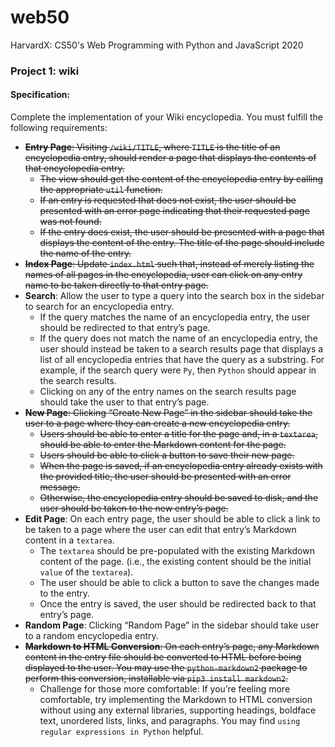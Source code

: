 # web50
HarvardX: CS50's Web Programming with Python and JavaScript 2020

### Project 1: wiki
#### Specification:

Complete the implementation of your Wiki encyclopedia. You must fulfill the following requirements:

- ~~**Entry Page**: Visiting `/wiki/TITLE`, where `TITLE` is the title of an encyclopedia entry, should render a page that displays the contents of that encyclopedia entry.~~
    - ~~The view should get the content of the encyclopedia entry by calling the appropriate `util` function.~~
    - ~~If an entry is requested that does not exist, the user should be presented with an error page indicating that their requested page was not found.~~
    - ~~If the entry does exist, the user should be presented with a page that displays the content of the entry. The title of the page should include the name of the entry.~~
- ~~**Index Page**: Update `index.html` such that, instead of merely listing the names of all pages in the encyclopedia, user can click on any entry name to be taken directly to that entry page.~~
- **Search**: Allow the user to type a query into the search box in the sidebar to search for an encyclopedia entry.
    - If the query matches the name of an encyclopedia entry, the user should be redirected to that entry’s page.
    - If the query does not match the name of an encyclopedia entry, the user should instead be taken to a search results page that displays a list of all encyclopedia entries that have the query as a substring. For example, if the search query were `Py`, then `Python` should appear in the search results.
    - Clicking on any of the entry names on the search results page should take the user to that entry’s page.
- ~~**New Page**: Clicking “Create New Page” in the sidebar should take the user to a page where they can create a new encyclopedia entry.~~
    - ~~Users should be able to enter a title for the page and, in a `textarea`, should be able to enter the Markdown content for the page.~~
    - ~~Users should be able to click a button to save their new page.~~
    - ~~When the page is saved, if an encyclopedia entry already exists with the provided title, the user should be presented with an error message.~~
    - ~~Otherwise, the encyclopedia entry should be saved to disk, and the user should be taken to the new entry’s page.~~
- **Edit Page**: On each entry page, the user should be able to click a link to be taken to a page where the user can edit that entry’s Markdown content in a `textarea`.
    - The `textarea` should be pre-populated with the existing Markdown content of the page. (i.e., the existing content should be the initial `value` of the `textarea`).
    - The user should be able to click a button to save the changes made to the entry.
    - Once the entry is saved, the user should be redirected back to that entry’s page.
- **Random Page**: Clicking “Random Page” in the sidebar should take user to a random encyclopedia entry.
- ~~**Markdown to HTML Conversion**: On each entry’s page, any Markdown content in the entry file should be converted to HTML before being displayed to the user. You may use the `python-markdown2` package to perform this conversion, installable via `pip3 install markdown2`.~~
    - Challenge for those more comfortable: If you’re feeling more comfortable, try implementing the Markdown to HTML conversion without using any external libraries, supporting headings, boldface text, unordered lists, links, and paragraphs. You may find `using regular expressions in Python` helpful.


